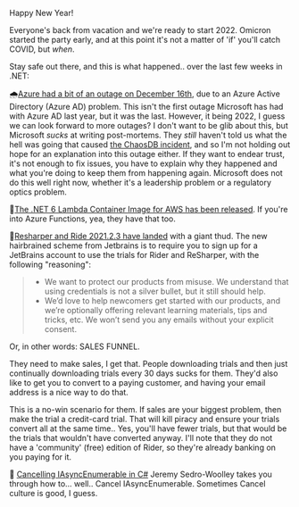 Happy New Year!

Everyone's back from vacation and we're ready to start 2022. Omicron started the party early, and at this point it's not a matter of 'if' you'll catch COVID, but _when_.  

Stay safe out there, and this is what happened.. over the last few weeks in .NET:

🌧[Azure had a bit of an outage on December 16th](https://www.itnews.com.au/news/microsoft-confirms-azure-ad-issues-574133), due to an Azure Active Directory (Azure AD) problem.  This isn't the first outage Microsoft has had with Azure AD last year, but it was the last.  However, it being 2022, I guess we can look forward to more outages?  I don't want to be glib about this, but Microsoft *sucks* at writing post-mortems. They *still* haven't told us what the hell was going that caused [the ChaosDB incident](https://acloudguru.com/blog/engineering/azure-cosmos-db-breach-what-happened-with-chaosdb), and so I'm not holding out hope for an explanation into this outage either. If they want to endear trust, it's not enough to fix issues, you have to explain why they happened and what you're doing to keep them from happening again.  Microsoft does not do this well right now, whether it's a leadership problem or a regulatory optics problem.

🐑[The .NET 6 Lambda Container Image for AWS has been released](https://twitter.com/socketnorm/status/1473068432866246662).  If you're into Azure Functions, yea, they have that too.

🥌[Resharper and Ride 2021.2.3 have landed](https://blog.jetbrains.com/dotnet/2021/12/28/resharper-rider-2021-2-3/) with a giant thud.  The new hairbrained scheme from Jetbrains is to require you to sign up for a JetBrains account to use the trials for Rider and ReSharper, with the following "reasoning":

> - We want to protect our products from misuse. We understand that using credentials is not a silver bullet, but it still should help.
> - We’d love to help newcomers get started with our products, and we’re optionally offering relevant learning materials, tips and tricks, etc. We won’t send you any emails without your explicit consent.

Or, in other words: SALES FUNNEL.

They need to make sales, I get that.  People downloading trials and then just continually downloading trials every 30 days sucks for them. They'd also like to get you to convert to a paying customer, and having your email address is a nice way to do that.   

This is a no-win scenario for them.  If sales are your biggest problem, then make the trial a credit-card trial.  That will kill piracy and ensure your trials convert all at the same time.. Yes, you'll have fewer trials, but that would be the trials that wouldn't have converted anyway.  I'll note that they do not have a 'community' (free) edition of Rider, so they're already banking on you paying for it.

🔕 [Cancelling IAsyncEnumerable in C#](https://jeremybytes.blogspot.com/2021/12/cancelling-iasyncenumerable-in-c.html) Jeremy  Sedro-Woolley takes you through how to... well.. Cancel IAsyncEnumerable.  Sometimes Cancel culture is good, I guess.

